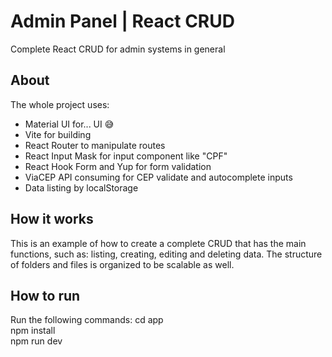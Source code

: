 # Admin Panel | React CRUD
Complete React CRUD for admin systems in general

## About
The whole project uses:
- Material UI for... UI 😅
- Vite for building
- React Router to manipulate routes
- React Input Mask for input component like "CPF"
- React Hook Form and Yup for form validation
- ViaCEP API consuming for CEP validate and autocomplete inputs
- Data listing by localStorage

## How it works
This is an example of how to create a complete CRUD that has the main functions, such as: listing, creating, editing and deleting data. The structure of folders and files is organized to be scalable as well.

## How to run
Run the following commands:
  cd app <br/>
  npm install <br/>
  npm run dev
